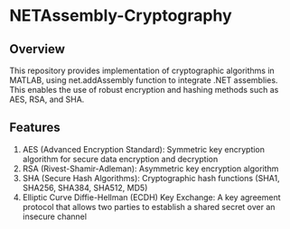 # NETAssembly-Cryptography
## Overview
This repository provides implementation of cryptographic algorithms in MATLAB, using net.addAssembly function to integrate .NET assemblies. This enables the use of robust encryption and hashing methods such as AES, RSA, and SHA.
## Features
1. AES (Advanced Encryption Standard): Symmetric key encryption algorithm for secure data encryption and decryption
2. RSA (Rivest-Shamir-Adleman): Asymmetric key encryption algorithm
3. SHA (Secure Hash Algorithms): Cryptographic hash functions (SHA1, SHA256, SHA384, SHA512, MD5)
4. Elliptic Curve Diffie-Hellman (ECDH) Key Exchange: A key agreement protocol that allows two parties to establish a shared secret over an insecure channel
